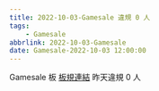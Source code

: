 ```yaml
---
title: 2022-10-03-Gamesale 違規 0 人
tags:
    - Gamesale
abbrlink: 2022-10-03-Gamesale
date: Gamesale-2022-10-03 12:00:00
---
```

Gamesale 板 [板規連結](https://www.ptt.cc/bbs/Gossiping/M.1637425085.A.07D.html)
昨天違規 0 人
